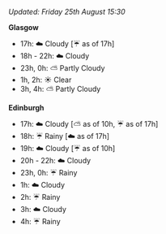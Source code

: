 *Updated: Friday 25th August 15:30*

**Glasgow**

* 17h: :cloud: Cloudy [:umbrella: as of 17h]
* 18h - 22h: :cloud: Cloudy
* 23h, 0h: :partly_sunny: Partly Cloudy
* 1h, 2h: :sunny: Clear
* 3h, 4h: :partly_sunny: Partly Cloudy

**Edinburgh**

* 17h: :cloud: Cloudy [:partly_sunny: as of 10h, :umbrella: as of 17h]
* 18h: :umbrella: Rainy [:cloud: as of 17h]
* 19h: :cloud: Cloudy [:umbrella: as of 10h]
* 20h - 22h: :cloud: Cloudy
* 23h, 0h: :umbrella: Rainy
* 1h: :cloud: Cloudy
* 2h: :umbrella: Rainy
* 3h: :cloud: Cloudy
* 4h: :umbrella: Rainy
